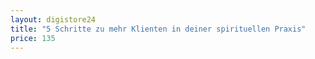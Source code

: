 ```yaml
---
layout: digistore24
title: "5 Schritte zu mehr Klienten in deiner spirituellen Praxis"
price: 135
---
```

